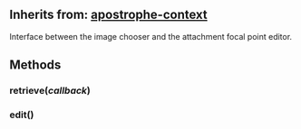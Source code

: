 ## Inherits from: [apostrophe-context](../apostrophe-utils/browser-apostrophe-context.html)
Interface between the image chooser and the attachment focal point editor.


## Methods
### retrieve(*callback*)

### edit()

